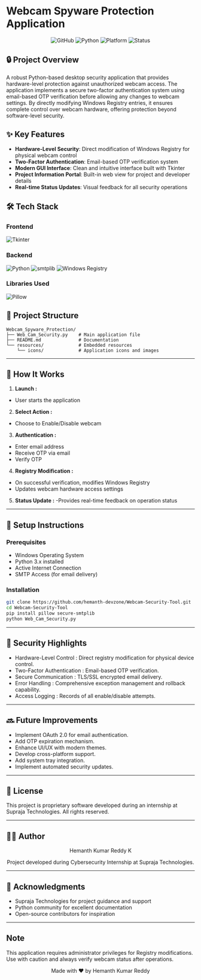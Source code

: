 # Webcam Spyware Protection Application

<div align="center">

![GitHub](https://img.shields.io/github/license/hemanth-devzone/Webcam-Security-Tool)
![Python](https://img.shields.io/badge/python-3.x-blue.svg)
![Platform](https://img.shields.io/badge/platform-Windows-blue.svg)
![Status](https://img.shields.io/badge/status-completed-brightgreen.svg)

</div>

## 🔒 Project Overview

A robust Python-based desktop security application that provides hardware-level protection against unauthorized webcam access. The application implements a secure two-factor authentication system using email-based OTP verification before allowing any changes to webcam settings. By directly modifying Windows Registry entries, it ensures complete control over webcam hardware, offering protection beyond software-level security.



## ✨ Key Features

- **Hardware-Level Security**: Direct modification of Windows Registry for physical webcam control
- **Two-Factor Authentication**: Email-based OTP verification system
- **Modern GUI Interface**: Clean and intuitive interface built with Tkinter
- **Project Information Portal**: Built-in web view for project and developer details
- **Real-time Status Updates**: Visual feedback for all security operations

## 🛠️ Tech Stack

### Frontend
<img alt="Tkinter" src="https://img.shields.io/badge/Tkinter-3.x-blue?style=for-the-badge&logo=python&logoColor=white"/>

### Backend
<img alt="Python" src="https://img.shields.io/badge/python-3776AB?style=for-the-badge&logo=python&logoColor=white"/>
<img alt="smtplib" src="https://img.shields.io/badge/SMTP-Email-ff69b4?style=for-the-badge&logo=gmail&logoColor=white"/>
<img alt="Windows Registry" src="https://img.shields.io/badge/Windows%20Registry-0078D6?style=for-the-badge&logo=windows&logoColor=white"/>

### Libraries Used
<img alt="Pillow" src="https://img.shields.io/badge/Pillow-Image%20Processing-yellow?style=for-the-badge&logo=python&logoColor=white"/>

## 📁 Project Structure

```plaintext
Webcam_Spyware_Protection/
├── Web_Cam_Security.py    # Main application file
├── README.md              # Documentation
└── resources/             # Embedded resources
    └── icons/             # Application icons and images
```
---

## 🔄 How It Works

1. **Launch :**
  - User starts the application
2. **Select Action :**
  - Choose to Enable/Disable webcam
3. **Authentication :**
  - Enter email address
  - Receive OTP via email
  - Verify OTP
4. **Registry Modification :**
  - On successful verification, modifies Windows Registry
  - Updates webcam hardware access settings
5. **Status Update :**
  -Provides real-time feedback on operation status

---

## 🚀 Setup Instructions

### Prerequisites

- Windows Operating System
- Python 3.x installed
- Active Internet Connection
- SMTP Access (for email delivery)

### Installation

```bash
git clone https://github.com/hemanth-devzone/Webcam-Security-Tool.git
cd Webcam-Security-Tool
pip install pillow secure-smtplib
python Web_Cam_Security.py
```
---

## 🔐 Security Highlights

- Hardware-Level Control : Direct registry modification for physical device control.
- Two-Factor Authentication : Email-based OTP verification.
- Secure Communication : TLS/SSL encrypted email delivery.
- Error Handling : Comprehensive exception management and rollback capability.
- Access Logging : Records of all enable/disable attempts.

---

## 🔜 Future Improvements

- Implement OAuth 2.0 for email authentication.
- Add OTP expiration mechanism.
- Enhance UI/UX with modern themes.
- Develop cross-platform support.
- Add system tray integration.
- Implement automated security updates.

---

## 📝 License

This project is proprietary software developed during an internship at Supraja Technologies. All rights reserved.

---

## 👨‍💻 Author

<p align="center">Hemanth Kumar Reddy K</p>
<p align="center">Project developed during Cybersecurity Internship at Supraja Technologies.</p>

---

## 🙏 Acknowledgments

- Supraja Technologies for project guidance and support
- Python community for excellent documentation
- Open-source contributors for inspiration

---
## Note
This application requires administrator privileges for Registry modifications. Use with caution and always verify webcam status after operations.
<p align="center">Made with ❤️ by Hemanth Kumar Reddy</p>
